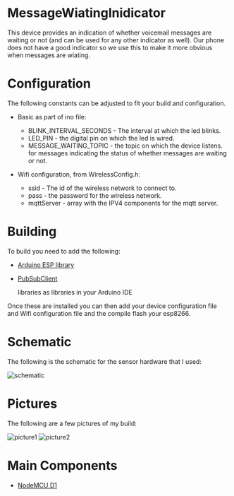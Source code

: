 # MessageWiatingInidicator

This device provides an indication of whether voicemail messages
are waiting or not (and can be used for any other indicator as well).
Our phone does not have a good indicator so we use this to make
it more obvious when messages are wiating.

# Configuration

The following constants can be adjusted to fit your build
and configuration.

* Basic as part of ino file:
  * BLINK_INTERVAL_SECONDS - The interval at which the led blinks.
  * LED_PIN - the digital pin on which the led is wired.
  * MESSAGE_WAITING_TOPIC - the topic on which the device listens.
    for messages indicating the status of whether messages are
    waiting or not.

* Wifi configuration, from WirelessConfig.h:
  * ssid - The id of the wireless network to connect to.
  * pass - the password for the wireless network.
  * mqttServer - array with the IPV4 components for the mqtt
    server.

# Building

To build you need to add the following:

* [Arduino ESP library](https://github.com/esp8266/Arduino)
* [PubSubClient](https://github.com/knolleary/pubsubclient)

  libraries as libraries in your Arduino IDE

Once these are installed you can then add your device configuration file and
Wifi configuration file and the compile flash your esp8266.

# Schematic

The following is the schematic for the sensor hardware that I
used:

![schematic](https://github.com/mhdawson/arduino-esp8266/blob/master/pictures/esp-message-waiting-diag.jpg)

# Pictures

The following are a few pictures of my build:

![picture1](https://github.com/mhdawson/arduino-esp8266/blob/master/pictures/messageWaiting1.jpg)
![picture2](https://github.com/mhdawson/arduino-esp8266/blob/master/pictures/messageWaiting2.jpg)

# Main Components

* [NodeMCU D1](http://www.ebay.com/itm/NodeMCU-Lua-ESP-12-WeMos-D1-Mini-WIFI-4M-Bytes-Development-Board-Module-ESP8266-/321989574625)

